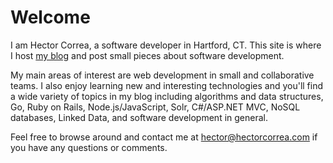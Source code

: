 # Welcome

I am Hector Correa, a software developer in Hartford, CT. This site is where I host [my blog](/blog/) and post small pieces about software development.

My main areas of interest are web development in small and collaborative teams. I also enjoy learning new and interesting technologies and you'll find a wide variety of topics in my blog including algorithms and data structures, Go, Ruby on Rails, Node.js/JavaScript, Solr, C#/ASP.NET MVC, NoSQL databases, Linked Data, and software development in general.

Feel free to browse around and contact me at [hector@hectorcorrea.com](mailto:hector@hectorcorrea.com) if you have any questions or comments.